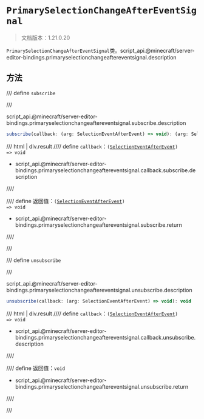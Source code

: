 # `PrimarySelectionChangeAfterEventSignal`

> 文档版本：1.21.0.20

`PrimarySelectionChangeAfterEventSignal`类。script_api.@minecraft/server-editor-bindings.primaryselectionchangeaftereventsignal.description

## 方法

/// define
`subscribe`


///

script_api.@minecraft/server-editor-bindings.primaryselectionchangeaftereventsignal.subscribe.description

```js
subscribe(callback: (arg: SelectionEventAfterEvent) => void): (arg: SelectionEventAfterEvent) => void
```

/// html | div.result
//// define
`callback`：<code>(<a href="../selectioneventafterevent/">SelectionEventAfterEvent</a>) =&gt; void</code>

- script_api.@minecraft/server-editor-bindings.primaryselectionchangeaftereventsignal.callback.subscribe.description


////

//// define
返回值：<code>(<a href="../selectioneventafterevent/">SelectionEventAfterEvent</a>) =&gt; void</code>

- script_api.@minecraft/server-editor-bindings.primaryselectionchangeaftereventsignal.subscribe.return


////

///


/// define
`unsubscribe`


///

script_api.@minecraft/server-editor-bindings.primaryselectionchangeaftereventsignal.unsubscribe.description

```js
unsubscribe(callback: (arg: SelectionEventAfterEvent) => void): void
```

/// html | div.result
//// define
`callback`：<code>(<a href="../selectioneventafterevent/">SelectionEventAfterEvent</a>) =&gt; void</code>

- script_api.@minecraft/server-editor-bindings.primaryselectionchangeaftereventsignal.callback.unsubscribe.description


////

//// define
返回值：`void`

- script_api.@minecraft/server-editor-bindings.primaryselectionchangeaftereventsignal.unsubscribe.return


////

///

